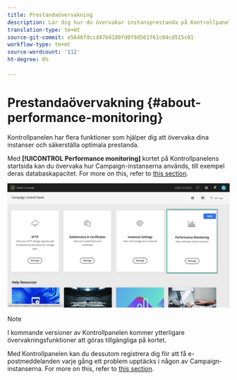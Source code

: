 ```yaml
---
title: Prestandaövervakning
description: Lär dig hur du övervakar instansprestanda på Kontrollpanelen
translation-type: tm+mt
source-git-commit: e5646fdccd47b4180fd0f9d561f61c04cd515c01
workflow-type: tm+mt
source-wordcount: '112'
ht-degree: 0%

---
```



# Prestandaövervakning {#about-performance-monitoring}

Kontrollpanelen har flera funktioner som hjälper dig att övervaka dina instanser och säkerställa optimala prestanda.

Med **[!UICONTROL Performance monitoring]** kortet på Kontrollpanelens startsida kan du övervaka hur Campaign-instanserna används, till exempel deras databaskapacitet. For more on this, refer to [this section](../../performance-monitoring/using/database-monitoring.md).

![](assets/performance_card.png)

>[!NOTE]
>
>I kommande versioner av Kontrollpanelen kommer ytterligare övervakningsfunktioner att göras tillgängliga på kortet.

Med Kontrollpanelen kan du dessutom registrera dig för att få e-postmeddelanden varje gång ett problem upptäcks i någon av Campaign-instanserna. For more on this, refer to [this section](../../performance-monitoring/using/email-alerting.md).
